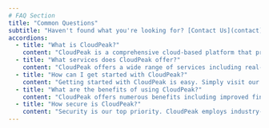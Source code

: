 ```yaml
---
# FAQ Section
title: "Common Questions"
subtitle: "Haven't found what you're looking for? [Contact Us](contact)"
accordions:
  - title: "What is CloudPeak?"
    content: "CloudPeak is a comprehensive cloud-based platform that provides integrated financial management tools, advanced analytics, and collaborative features to help businesses of all sizes optimize their operations and make data-driven decisions."
  - title: "What services does CloudPeak offer?"
    content: "CloudPeak offers a wide range of services including real-time financial reporting, budgeting and forecasting tools, expense management, invoicing, project costing, and customizable dashboards. We also provide API integrations with popular business software for seamless data flow."
  - title: "How can I get started with CloudPeak?"
    content: "Getting started with CloudPeak is easy. Simply visit our website, choose a plan that fits your needs, and sign up for a free trial. Our onboarding team will guide you through the setup process and provide training to ensure you get the most out of our platform."
  - title: "What are the benefits of using CloudPeak?"
    content: "CloudPeak offers numerous benefits including improved financial visibility, streamlined processes, enhanced collaboration, cost savings, and better decision-making capabilities. Our platform scales with your business, providing the tools you need to drive growth and efficiency."
  - title: "How secure is CloudPeak?"
    content: "Security is our top priority. CloudPeak employs industry-leading encryption, regular security audits, and multi-factor authentication. We are SOC 2 Type II compliant and adhere to strict data protection regulations to ensure your sensitive financial information remains secure."
---
```

